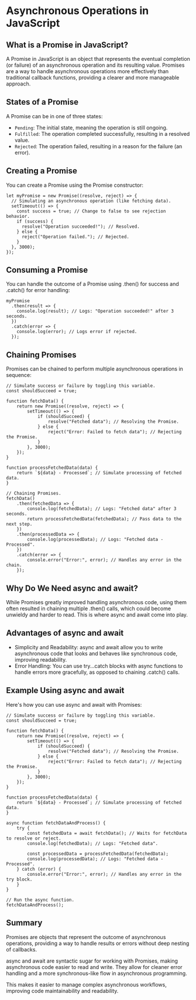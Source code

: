 # Asynchronous Operations in JavaScript

## What is a Promise in JavaScript?
A Promise in JavaScript is an object that represents the eventual completion (or failure) of an asynchronous operation and its resulting value. Promises are a way to handle asynchronous operations more effectively than traditional callback functions, providing a clearer and more manageable approach.

## States of a Promise
A Promise can be in one of three states:
+ `Pending`: The initial state, meaning the operation is still ongoing.
+ `Fulfilled`: The operation completed successfully, resulting in a resolved value.
+ `Rejected`: The operation failed, resulting in a reason for the failure (an error).

## Creating a Promise
You can create a Promise using the Promise constructor:
```
let myPromise = new Promise((resolve, reject) => {
  // Simulating an asynchronous operation (like fetching data).
  setTimeout(() => {
    const success = true; // Change to false to see rejection behavior.
    if (success) {
      resolve("Operation succeeded!"); // Resolved.
    } else {
      reject("Operation failed."); // Rejected.
    }
  }, 3000);
});
```

## Consuming a Promise
You can handle the outcome of a Promise using .then() for success and .catch() for error handling:
```
myPromise
  .then(result => {
    console.log(result); // Logs: "Operation succeeded!" after 3 seconds.
  })
  .catch(error => {
    console.log(error); // Logs error if rejected.
  });
```

## Chaining Promises
Promises can be chained to perform multiple asynchronous operations in sequence:
```
// Simulate success or failure by toggling this variable.
const shouldSucceed = true;

function fetchData() {
    return new Promise((resolve, reject) => {
        setTimeout(() => {
            if (shouldSucceed) {
                resolve("Fetched data"); // Resolving the Promise.
            } else {
                reject("Error: Failed to fetch data"); // Rejecting the Promise.
            }
        }, 3000);
    });
}

function processFetchedData(data) {
    return `${data} - Processed`; // Simulate processing of fetched data.
}

// Chaining Promises.
fetchData()
    .then(fetchedData => {
        console.log(fetchedData); // Logs: "Fetched data" after 3 seconds.
        return processFetchedData(fetchedData); // Pass data to the next step.
    })
    .then(processedData => {
        console.log(processedData); // Logs: "Fetched data - Processed".
    })
    .catch(error => {
        console.error("Error:", error); // Handles any error in the chain.
    });
```

## Why Do We Need async and await?
While Promises greatly improved handling asynchronous code, using them often resulted in chaining multiple .then() calls, which could become unwieldy and harder to read. This is where async and await come into play.

## Advantages of async and await
+ Simplicity and Readability: async and await allow you to write asynchronous code that looks and behaves like synchronous code, improving readability.
+ Error Handling: You can use try...catch blocks with async functions to handle errors more gracefully, as opposed to chaining .catch() calls.

## Example Using async and await
Here's how you can use async and await with Promises:
```
// Simulate success or failure by toggling this variable.
const shouldSucceed = true;

function fetchData() {
    return new Promise((resolve, reject) => {
        setTimeout(() => {
            if (shouldSucceed) {
                resolve("Fetched data"); // Resolving the Promise.
            } else {
                reject("Error: Failed to fetch data"); // Rejecting the Promise.
            }
        }, 3000);
    });
}

function processFetchedData(data) {
    return `${data} - Processed`; // Simulate processing of fetched data.
}

async function fetchDataAndProcess() {
    try {
        const fetchedData = await fetchData(); // Waits for fetchData to resolve or reject.
        console.log(fetchedData); // Logs: "Fetched data".

        const processedData = processFetchedData(fetchedData);
        console.log(processedData); // Logs: "Fetched data - Processed".
    } catch (error) {
        console.error("Error:", error); // Handles any error in the try block.
    }
}

// Run the async function.
fetchDataAndProcess();
```

## Summary
Promises are objects that represent the outcome of asynchronous operations, providing a way to handle results or errors without deep nesting of callbacks.

async and await are syntactic sugar for working with Promises, making asynchronous code easier to read and write. They allow for cleaner error handling and a more synchronous-like flow in asynchronous programming.

This makes it easier to manage complex asynchronous workflows, improving code maintainability and readability.


